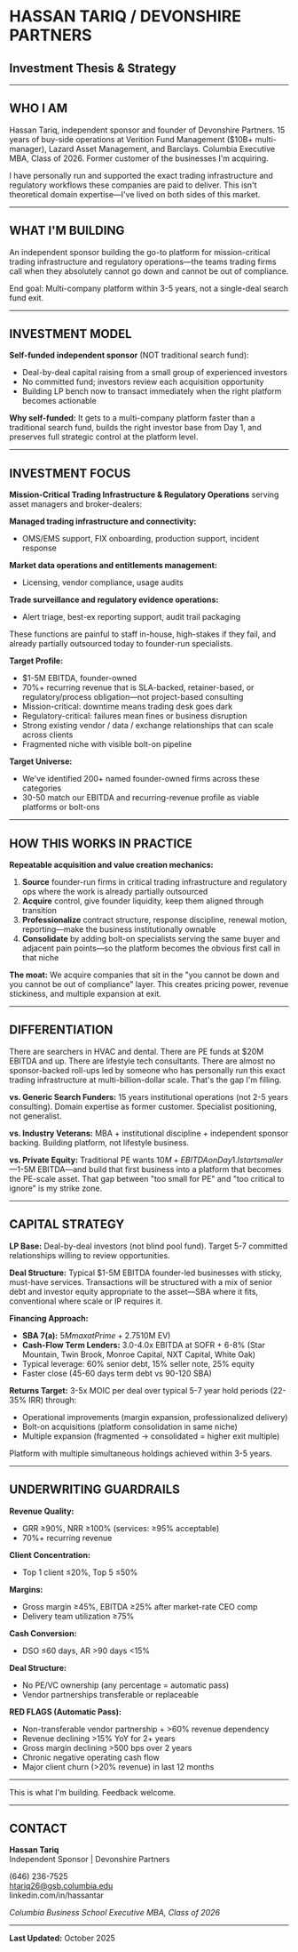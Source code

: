 # HASSAN TARIQ / DEVONSHIRE PARTNERS
## Investment Thesis & Strategy

---

## WHO I AM

Hassan Tariq, independent sponsor and founder of Devonshire Partners. 15 years of buy-side operations at Verition Fund Management ($10B+ multi-manager), Lazard Asset Management, and Barclays. Columbia Executive MBA, Class of 2026. Former customer of the businesses I'm acquiring.

I have personally run and supported the exact trading infrastructure and regulatory workflows these companies are paid to deliver. This isn't theoretical domain expertise—I've lived on both sides of this market.

---

## WHAT I'M BUILDING

An independent sponsor building the go-to platform for mission-critical trading infrastructure and regulatory operations—the teams trading firms call when they absolutely cannot go down and cannot be out of compliance.

End goal: Multi-company platform within 3-5 years, not a single-deal search fund exit.

---

## INVESTMENT MODEL

**Self-funded independent sponsor** (NOT traditional search fund):

- Deal-by-deal capital raising from a small group of experienced investors
- No committed fund; investors review each acquisition opportunity
- Building LP bench now to transact immediately when the right platform becomes actionable

**Why self-funded:** It gets to a multi-company platform faster than a traditional search fund, builds the right investor base from Day 1, and preserves full strategic control at the platform level.

---

## INVESTMENT FOCUS

**Mission-Critical Trading Infrastructure & Regulatory Operations** serving asset managers and broker-dealers:

**Managed trading infrastructure and connectivity:**

- OMS/EMS support, FIX onboarding, production support, incident response

**Market data operations and entitlements management:**

- Licensing, vendor compliance, usage audits

**Trade surveillance and regulatory evidence operations:**

- Alert triage, best-ex reporting support, audit trail packaging

These functions are painful to staff in-house, high-stakes if they fail, and already partially outsourced today to founder-run specialists.

**Target Profile:**

- $1-5M EBITDA, founder-owned
- 70%+ recurring revenue that is SLA-backed, retainer-based, or regulatory/process obligation—not project-based consulting
- Mission-critical: downtime means trading desk goes dark
- Regulatory-critical: failures mean fines or business disruption
- Strong existing vendor / data / exchange relationships that can scale across clients
- Fragmented niche with visible bolt-on pipeline

**Target Universe:**

- We've identified 200+ named founder-owned firms across these categories
- 30-50 match our EBITDA and recurring-revenue profile as viable platforms or bolt-ons

---

## HOW THIS WORKS IN PRACTICE

**Repeatable acquisition and value creation mechanics:**

1. **Source** founder-run firms in critical trading infrastructure and regulatory ops where the work is already partially outsourced
2. **Acquire** control, give founder liquidity, keep them aligned through transition
3. **Professionalize** contract structure, response discipline, renewal motion, reporting—make the business institutionally ownable
4. **Consolidate** by adding bolt-on specialists serving the same buyer and adjacent pain points—so the platform becomes the obvious first call in that niche

**The moat:** We acquire companies that sit in the "you cannot be down and you cannot be out of compliance" layer. This creates pricing power, revenue stickiness, and multiple expansion at exit.

---

## DIFFERENTIATION

There are searchers in HVAC and dental. There are PE funds at $20M EBITDA and up. There are lifestyle tech consultants. There are almost no sponsor-backed roll-ups led by someone who has personally run this exact trading infrastructure at multi-billion-dollar scale. That's the gap I'm filling.

**vs. Generic Search Funders:** 15 years institutional operations (not 2-5 years consulting). Domain expertise as former customer. Specialist positioning, not generalist.

**vs. Industry Veterans:** MBA + institutional discipline + independent sponsor backing. Building platform, not lifestyle business.

**vs. Private Equity:** Traditional PE wants $10M+ EBITDA on Day 1. I start smaller—$1-5M EBITDA—and build that first business into a platform that becomes the PE-scale asset. That gap between "too small for PE" and "too critical to ignore" is my strike zone.

---

## CAPITAL STRATEGY

**LP Base:** Deal-by-deal investors (not blind pool fund). Target 5-7 committed relationships willing to review opportunities.

**Deal Structure:** Typical $1-5M EBITDA founder-led businesses with sticky, must-have services. Transactions will be structured with a mix of senior debt and investor equity appropriate to the asset—SBA where it fits, conventional where scale or IP requires it.

**Financing Approach:**

- **SBA 7(a):** $5M max at Prime + 2.75%, 10-year term (for eligible deals ≤$10M EV)
- **Cash-Flow Term Lenders:** 3.0-4.0x EBITDA at SOFR + 6-8% (Star Mountain, Twin Brook, Monroe Capital, NXT Capital, White Oak)
- Typical leverage: 60% senior debt, 15% seller note, 25% equity
- Faster close (45-60 days term debt vs 90-120 SBA)

**Returns Target:** 3-5x MOIC per deal over typical 5-7 year hold periods (22-35% IRR) through:

- Operational improvements (margin expansion, professionalized delivery)
- Bolt-on acquisitions (platform consolidation in same niche)
- Multiple expansion (fragmented → consolidated = higher exit multiple)

Platform with multiple simultaneous holdings achieved within 3-5 years.

---

## UNDERWRITING GUARDRAILS

**Revenue Quality:**

- GRR ≥90%, NRR ≥100% (services: ≥95% acceptable)
- 70%+ recurring revenue

**Client Concentration:**

- Top 1 client ≤20%, Top 5 ≤50%

**Margins:**

- Gross margin ≥45%, EBITDA ≥25% after market-rate CEO comp
- Delivery team utilization ≥75%

**Cash Conversion:**

- DSO ≤60 days, AR >90 days <15%

**Deal Structure:**

- No PE/VC ownership (any percentage = automatic pass)
- Vendor partnerships transferable or replaceable

**RED FLAGS (Automatic Pass):**

- Non-transferable vendor partnership + >60% revenue dependency
- Revenue declining >15% YoY for 2+ years
- Gross margin declining >500 bps over 2 years
- Chronic negative operating cash flow
- Major client churn (>20% revenue) in last 12 months

---

This is what I'm building. Feedback welcome.

---

## CONTACT

**Hassan Tariq**  
Independent Sponsor | Devonshire Partners

(646) 236-7525  
htariq26@gsb.columbia.edu  
linkedin.com/in/hassantar

*Columbia Business School Executive MBA, Class of 2026*

---

**Last Updated:** October 2025
